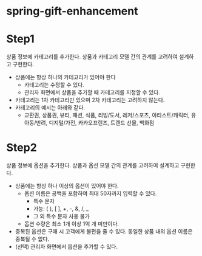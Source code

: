 # spring-gift-enhancement
# Step1 

상품 정보에 카테고리를 추가한다. 상품과 카테고리 모델 간의 관계를 고려하여 설계하고 구현한다.

* 상품에는 항상 하나의 카테고리가 있어야 한다
  * 카테고리는 수정할 수 있다.
  * 관리자 화면에서 상품을 추가할 때 카테고리를 지정할 수 있다.
* 카테고리는 1차 카테고리만 있으며 2차 카테고리는 고려하지 않는다.
* 카테고리의 예시는 아래와 같다.
  * 교환권, 상품권, 뷰티, 패션, 식품, 리빙/도서, 레저/스포츠, 아티스트/캐릭터, 유아동/반려, 디지털/가전, 카카오프렌즈, 트렌드 선물, 백화점

# Step2

상품 정보에 옵션을 추가한다. 상품과 옵션 모델 간의 관계를 고려하여 설계하고 구현한다.

* 상품에는 항상 하나 이상의 옵션이 있어야 한다.
  * 옵션 이름은 공백을 포함하여 최대 50자까지 입력할 수 있다.
    * 특수 문자
    * 가능: ( ), [ ], +, -, &, /, _
    * 그 외 특수 문자 사용 불가
  * 옵션 수량은 최소 1개 이상 1억 개 미만이다.
* 중복된 옵션은 구매 시 고객에게 불편을 줄 수 있다. 동일한 상품 내의 옵션 이름은 중복될 수 없다.
* (선택) 관리자 화면에서 옵션을 추가할 수 있다.